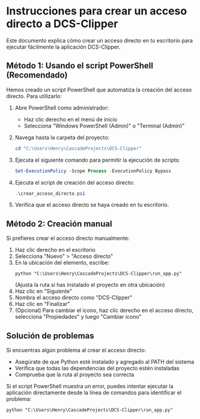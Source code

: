 # Instrucciones para crear un acceso directo a DCS-Clipper

Este documento explica cómo crear un acceso directo en tu escritorio para ejecutar fácilmente la aplicación DCS-Clipper.

## Método 1: Usando el script PowerShell (Recomendado)

Hemos creado un script PowerShell que automatiza la creación del acceso directo. Para utilizarlo:

1. Abre PowerShell como administrador:
   - Haz clic derecho en el menú de inicio
   - Selecciona "Windows PowerShell (Admin)" o "Terminal (Admin)"

2. Navega hasta la carpeta del proyecto:
   ```powershell
   cd "C:\Users\Henry\CascadeProjects\DCS-Clipper"
   ```

3. Ejecuta el siguiente comando para permitir la ejecución de scripts:
   ```powershell
   Set-ExecutionPolicy -Scope Process -ExecutionPolicy Bypass
   ```

4. Ejecuta el script de creación del acceso directo:
   ```powershell
   .\crear_acceso_directo.ps1
   ```

5. Verifica que el acceso directo se haya creado en tu escritorio.

## Método 2: Creación manual

Si prefieres crear el acceso directo manualmente:

1. Haz clic derecho en el escritorio
2. Selecciona "Nuevo" > "Acceso directo"
3. En la ubicación del elemento, escribe:
   ```
   python "C:\Users\Henry\CascadeProjects\DCS-Clipper\run_app.py"
   ```
   (Ajusta la ruta si has instalado el proyecto en otra ubicación)
4. Haz clic en "Siguiente"
5. Nombra el acceso directo como "DCS-Clipper"
6. Haz clic en "Finalizar"
7. (Opcional) Para cambiar el icono, haz clic derecho en el acceso directo, selecciona "Propiedades" y luego "Cambiar icono"

## Solución de problemas

Si encuentras algún problema al crear el acceso directo:

- Asegúrate de que Python esté instalado y agregado al PATH del sistema
- Verifica que todas las dependencias del proyecto estén instaladas
- Comprueba que la ruta al proyecto sea correcta

Si el script PowerShell muestra un error, puedes intentar ejecutar la aplicación directamente desde la línea de comandos para identificar el problema:

```
python "C:\Users\Henry\CascadeProjects\DCS-Clipper\run_app.py"
```